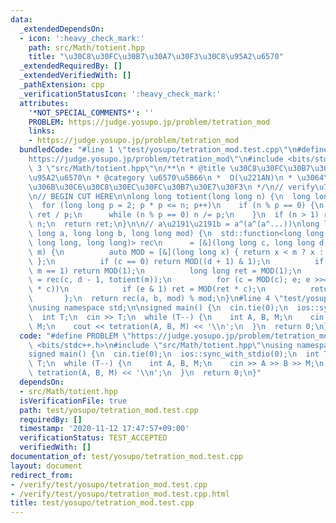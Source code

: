 ```yaml
---
data:
  _extendedDependsOn:
  - icon: ':heavy_check_mark:'
    path: src/Math/totient.hpp
    title: "\u30C8\u30FC\u30B7\u30A7\u30F3\u30C8\u95A2\u6570"
  _extendedRequiredBy: []
  _extendedVerifiedWith: []
  _pathExtension: cpp
  _verificationStatusIcon: ':heavy_check_mark:'
  attributes:
    '*NOT_SPECIAL_COMMENTS*': ''
    PROBLEM: https://judge.yosupo.jp/problem/tetration_mod
    links:
    - https://judge.yosupo.jp/problem/tetration_mod
  bundledCode: "#line 1 \"test/yosupo/tetration_mod.test.cpp\"\n#define PROBLEM \"\
    https://judge.yosupo.jp/problem/tetration_mod\"\n#include <bits/stdc++.h>\n#line\
    \ 3 \"src/Math/totient.hpp\"\n/**\n * @title \u30C8\u30FC\u30B7\u30A7\u30F3\u30C8\
    \u95A2\u6570\n * @category \u6570\u5B66\n *  O(\u221AN)\n * \u3064\u3044\u3067\
    \u306B\u30C6\u30C8\u30EC\u30FC\u30B7\u30E7\u30F3\n */\n// verify\u7528:\n// https://atcoder.jp/contests/summerfes2018-div1/tasks/summerfes2018_f\n\
    \n// BEGIN CUT HERE\n\nlong long totient(long long n) {\n  long long ret = n;\n\
    \  for (long long p = 2; p * p <= n; p++)\n    if (n % p == 0) {\n      ret -=\
    \ ret / p;\n      while (n % p == 0) n /= p;\n    }\n  if (n > 1) ret -= ret /\
    \ n;\n  return ret;\n}\n\n// a\u2191\u2191b = a^(a^(a^...))\nlong long tetration(long\
    \ long a, long long b, long long mod) {\n  std::function<long long(long long,\
    \ long long, long long)> rec\n      = [&](long long c, long long d, long long\
    \ m) {\n          auto MOD = [&](long long x) { return x < m ? x : x % m + m;\
    \ };\n          if (c == 0) return MOD((d + 1) & 1);\n          if (d == 0 ||\
    \ m == 1) return MOD(1);\n          long long ret = MOD(1);\n          auto e\
    \ = rec(c, d - 1, totient(m));\n          for (c = MOD(c); e; e >>= 1, c = MOD(c\
    \ * c))\n            if (e & 1) ret = MOD(ret * c);\n          return ret;\n \
    \       };\n  return rec(a, b, mod) % mod;\n}\n#line 4 \"test/yosupo/tetration_mod.test.cpp\"\
    \nusing namespace std;\n\nsigned main() {\n  cin.tie(0);\n  ios::sync_with_stdio(0);\n\
    \  int T;\n  cin >> T;\n  while (T--) {\n    int A, B, M;\n    cin >> A >> B >>\
    \ M;\n    cout << tetration(A, B, M) << '\\n';\n  }\n  return 0;\n}\n"
  code: "#define PROBLEM \"https://judge.yosupo.jp/problem/tetration_mod\"\n#include\
    \ <bits/stdc++.h>\n#include \"src/Math/totient.hpp\"\nusing namespace std;\n\n\
    signed main() {\n  cin.tie(0);\n  ios::sync_with_stdio(0);\n  int T;\n  cin >>\
    \ T;\n  while (T--) {\n    int A, B, M;\n    cin >> A >> B >> M;\n    cout <<\
    \ tetration(A, B, M) << '\\n';\n  }\n  return 0;\n}"
  dependsOn:
  - src/Math/totient.hpp
  isVerificationFile: true
  path: test/yosupo/tetration_mod.test.cpp
  requiredBy: []
  timestamp: '2020-11-12 17:47:57+09:00'
  verificationStatus: TEST_ACCEPTED
  verifiedWith: []
documentation_of: test/yosupo/tetration_mod.test.cpp
layout: document
redirect_from:
- /verify/test/yosupo/tetration_mod.test.cpp
- /verify/test/yosupo/tetration_mod.test.cpp.html
title: test/yosupo/tetration_mod.test.cpp
---
```


